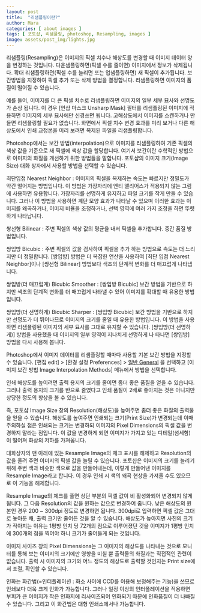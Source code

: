 ```yaml
---
layout: post
title:  "리샘플링이란?"
author: Mara
categories: [ about images ]
tags: [ 포토샵, 리샘플링, photoshop, Resampling, images ]
image: assets/post_img/lights.jpg
---
```

리샘플링(Resampling)은 이미지의 픽셀 치수나 해상도를 변경할 때 이미지 데이터 양을 변경하는 것입니다.
다운샘플링하면(픽셀 수를 줄이면) 이미지에서 정보가 삭제됩니다. 확대 리샘플링하면(픽셀 수를 늘리면 또는 업샘플링하면) 새 픽셀이 추가됩니다. 보간방법을 지정하여 픽셀 추가 또는 삭제 방법을 결정합니다.
리샘플링하면 이미지의 품질이 떨어질 수 있습니다.

예를 들어, 이미지를 더 큰 픽셀 치수로 리샘플링하면 이미지의 일부 세부 묘사와 선명도가 손상 됩니다. 이 경우 [언샵 마스크 Unsharp Mask] 필터를 리샘플링된 이미지에 적용하면 이미지의 세부 묘사에만 신경쓰면 됩니다. 고해상도에서 이미지를 스캔하거나 만들면 리샘플링할 필요가 없습니다. 화면에서 픽셀 치수 변경 효과를 미리 보거나 다른 해상도에서 인쇄 교정본을 미리 보려면 복제된 파일을 리샘플링합니다.

Photoshop에서는 보간 방법(interpolation)으로 이미지를 리샘플링하여 기존 픽셀의 색상 값을 기준으로 새 픽셀에 색상 값을 할당합니다. 여기서 보간이란 수학적인 방법으로 이미지의 화질을 개선하기 위한 방법들을 말합니다. 포토샵의 이미지 크기(Image Size) 대화 상자에서 사용할 방법을 선택할 수 있습니다.

최단입점 Nearest Neighbor : 이미지의 픽셀을 복제하는 속도는 빠르지만 정밀도가 약간 떨어지는 방법입니다. 이 방법은 가장자리에 앤티 앨리어스가 적용되지 않는 그림에 사용하면 유용합니다. 가장자리를 선명하게 유지하고 파일 크기를 작게 만들 수 있습니다. 그러나 이 방법을 사용하면 계단 모양 효과가 나타날 수 있으며 이러한 효과는 이미지를 왜곡하거나, 이미지 비율을 조정하거나, 선택 영역에 여러 가지 조정을 하면 뚜렷하게 나타납니다.

쌍선형 Bilinear : 주변 픽셀의 색상 값의 평균을 내서 픽셀을 추가합니다. 중간 품질 방법입니다.

쌍입방 Bicubic : 주변 픽셀의 값을 검사하여 픽셀을 추가 하는 방법으로 속도는 더 느리지만 더 정밀합니다. [쌍입방] 방법은 더 복잡한 연산을 사용하여 [최단 입점 Nearest Neighbor]이나 [쌍선형 Bilinear] 방법보다 색조의 단계적 변화를 더 매끄럽게 나타냅니다.

쌍입방(더 매끄럽게) Bicubic Smoother :  [쌍입방 Bicubic] 보간 방법을 기반으로 하지만 색조의 단계적 변화를 더 매끄럽게 나타낼 수 있어 이미지를 확대할 때 유용한 방법입니다.

쌍입방(더 선명하게) Bicubic Sharper : [쌍입방 Bicubic] 보간 방법을 기반으로 하지만 선명도가 더 뛰어나므로 이미지의 크기를 줄일 때 유용한 방법입니다. 이 방법을 사용하면 리샘플링된 이미지의 세부 묘사를 그대로 유지할 수 있습니다. [쌍입방(더 선명하게)] 방법을 사용했을 때 이미지의 일부 영역이 지나치게 선명하게 나 타나면 [쌍입방] 방법을 다시 사용해 봅니다.


Photoshop에서 이미지 데이터를 리샘플링할 때마다 사용할 기본 보간 방법을 지정할 수 있습니다. [편집 edit] > [환경 설정 Preferences] > [일반 General](Windows) 을 선택하고 [이미지 보간 방법 Image Interpolation Methods] 메뉴에서 방법을 선택합니다.

인쇄 해상도를 높이려면 출력 용지의 크기를 줄이면 좀더 좋은 품질을 얻을 수 있습니다. 그러나 출력 용지의 크기를 반으로 줄였다고 인쇄 품질이 2배로 좋아지는 것은 아니지만 상당한 정도의 향상을 볼 수 있습니다.

즉, 포토샵 Image Size 창의 Resolution(해상도)을 높여주면 좀더 좋은 화질의 출력물을 얻을 수 있습니다. 해상도를 높여주면 인쇄되는 크기(Print Size)가 변경되는데 이때 주의하실 점은 인쇄되는 크기는 변경하되 이미지의 Pixel Dimensions의 픽셀 값을 변경하지 말라는 점입니다. 이 값을 변경하게 되면 이미지가 가지고 있는 디테일(섬세함)이 떨어져 화상의 저하를 가져옵니다.

대화상자의 맨 아래에 있는 Resample Image의 체크 표시를 해제하고 Resolution의 값을 올려 주면 이미지의 픽셀 값을 늘릴 수 있습니다. 포토샵은 이미지의 크기를 늘리기 위해 주변 색과 비슷한 색으로 값을 만들어내는데, 이렇게 만들어낸 이미지를 Resample Image라고 합니다. 이 경우 인쇄 시 색의 왜곡 현상을 가져올 수도 있으므로 이 기능을 해제합니다.

Resample Image의 체크를 풀면 상단 부분의 픽셀 값이 비 활성화되어 변경되지 않게 됩니다. 그 다음 Resolution의 값을 원하는 값으로 변경하여 줍니다. 낮은 해상도의 원본인 경우 200 ~ 300dpi 정도로 변경하면 됩니다. 300dpi로 입력하면 픽셀 값은 그대로 놓아둔 채, 출력 크기만 줄어든 것을 알 수 있습니다. 해상도가 높아지면 사진의 크기가 작아지는 이유는 1평방 인치 당 72개의 점으로 이루어졌던 것을 이미지가 1평방 인치에 300개의 점을 찍어야 하니 크기가 줄어들게 되는 것입니다.

 이미지 사이즈 창의 Pixel Dimensions는 그 이미지의 해상도를 나타내는 것으로 모니터를 통해 보는 이미지의 크기에만 영향을 미칠 뿐 출력물의 화질과는 직접적인 관련이 없습니다. 출력 시 이미지의 크기와 어느 정도의 해상도로 출력할 것인지는 Print size에서 조절, 확인할 수 있습니다.

인화는 화간법(=인터폴레이션 : 화소 사이에 CCD를 이용해 보정해주는 기능)을 쓰므로 인쇄보다 더욱 크게 인화가 가능합니다. 그러나 일정 이상의 인터폴레이션을 적용하면 부피가 큰 이미지가 작은 인화지에 리사이즈되어 인화되기 때문에 인화품질이 더 나빠질 수 있습니다. 그리고 이 화간법은 대형 인쇄소에서나 가능합니다.
